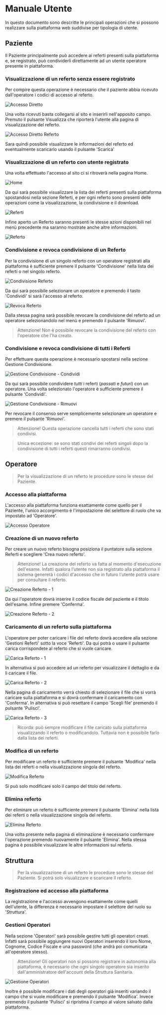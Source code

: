 # Manuale Utente

In questo documento sono descritte le principali operazioni che si possono realizzare sulla piattaforma web suddivise per tipologia di utente.

## Paziente

Il Paziente principalmente può accedere ai referti presenti sulla piattaforma e, se registrato, può condividerli direttamente ad un utente operatore presente in piattaforma.

### Visualizzazione di un referto senza essere registrato

Per compire questa operazione è necessario che il paziente abbia ricevuto dall'operatore i codici di accesso al referto.

![Accesso Diretto](img/01.png)

Una volta ricevuti basta collegarsi al sito e inserirli nell'apposito campo. Premuto il pulsante Visualizza che riporterà l'utente alla pagina di visualizzazione del referto.

![Accesso Diretto Referto](img/02.png)

Sara quindi possibile visualizzare le informazioni del referto ed eventualmente scaricarlo usando il pulsante 'Scarica'

### Visualizzazione di un referto con utente registrato

Una volta effettuato l'accesso al sito ci si ritroverà nella pagina Home.

![Home](img/03.png)

Da qui sarà possibile visualizzare la lista dei referti presenti sulla piattaforma spostandosi nella sezione Referti, e per ogni referto sono presenti delle operazioni come la visualizzazione, la condivisione e il download.

![Referti](img/04.png)

Infine aperto un Referto saranno presenti le stesse azioni disponibili nel menù precedente ma saranno mostrate anche altre informazioni.

![Referto](img/05.png)

### Condivisione e revoca condivisione di un Referto

Per la condivisione di un singolo referto con un operatore registrati alla piattaforma è sufficiente premere il pulsante 'Condivisione' nella lista dei referti o nel singolo referto.

![Condivisione Referto](img/06.png)

Da qui sarà possibile selezionare un operatore e premendo il tasto 'Condividi' si sarà l'accesso al referto.

![Revoca Referto](img/07.png)

Dalla stessa pagina sarà possibile revocare la condivisione del referto ad un operatore selezionandolo nel menù e premendo il pulsante 'Rimuovi'.

> Attenzione! Non è possibile revocare la condivisione del referto con l'operatore che l'ha creato.

### Condivisione e revoca condivisione di tutti i Referti

Per effettuare questa operazione è necessario spostarsi nella sezione Gestione Condivisione.

![Gestione Condivisione - Condividi](img/08.png)

Da qui sarà possibile condividere *tutti* i referti (*passati* e *futuri*) con un operatore. Una volta selezionato l'operatore è sufficiente premere il pulsante 'Condividi'.

![Gestione Condivisione - Rimuovi](img/09.png)

Per revocare il consenso serve semplicemente selezionare un operatore e premere il pulsante 'Rimuovi'.

> Attenzione! Questa operazione cancella tutti i referti che sono stati condivisi.

> Unica eccezione: se sono stati condivi dei referti singoli dopo la condivisione di tutti i referti questi rimarranno condivisi.

## Operatore

> Per la visualizzazione di un referto le procedure sono le stesse del Paziente.

### Accesso alla piattaforma

L'accesso alla piattaforma funziona esattamente come quello per il Paziente, l'unico accorgimento è l'impostazione del selettore di ruolo che va impostato ad 'Operatore'.

![Accesso Operatore](img/10.png)

### Creazione di un nuovo referto

Per creare un nuovo referto bisogna posiziona il puntatore sulla sezione Referti e scegliere 'Crea nuovo referto'.

> Attenzione! La creazione del referto va fatta al momento d'esecuzione dell'esame. Infatti qualora l'utente non sia registrato alla piattaforma il sistema genererà i codici d'accesso che in futuro l'utente potrà usare per consultare il referto.

![Creazione Referto - 1](img/11.png)

Da qui l'operatore dovrà inserire il codice fiscale del paziente e il titolo dell'esame. Infine premere 'Conferma'.

![Creazione Referto - 2](img/12.png)

### Caricamento di un referto sulla piattaforma

L'operatore per poter caricare i file del referto dovrà accedere alla sezione 'Gestioni Referti' sotto la voce 'Referti'. Da qui potrà o usare il pulsante carica corrispondete al referto che si vuole caricare.

![Carica Referto - 1](img/13.png)

In alternativa si può accedere ad un referto per visualizzare il dettaglio e da lì caricare il file.

![Carica Referto - 2](img/14.png)

Nella pagina di caricamento verrà chiesto di selezionare il file che si vorrà caricare sulla piattaforma e si dovrà confermare il caricamento con 'Conferma'. In alternativa si può resettare il campo 'Scegli file' premendo il pulsante 'Pulisci'.

![Carica Referto - 3](img/15.png)

> Ricorda: può sempre modificare il file caricato sulla piattaforma visualizzando il referto o modificandolo. Tuttavia non è possibile farlo dalla lista dei referti.

### Modifica di un referto

Per modificare un referto è sufficiente premere il pulsante 'Modifica' nella lista dei referti o nella visualizzazione singola del referto.

![Modifica Referto](img/16.png)

Si può solo modificare solo il campo del titolo del referto.

### Elimina referto

Per eliminare un referto è sufficiente premere il pulsante 'Elimina' nella lista dei referti o nella visualizzazione singola del referto. 

![Elimina Referto](img/17.png)

Una volta presente nella pagina di eliminazione è necessario confermare l'operazione premendo nuovamente il pulsante 'Elimina'. Nella stessa pagina è possibile visualizzare le altre informazioni sul referto.

## Struttura

> Per la visualizzazione di un referto le procedure sono le stesse del Paziente. Si potrà solo visualizzare e scaricare il referto.

### Registrazione ed accesso alla piattaforma

La registrazione e l'accesso avvengono esattamente come quelli dell'utente, la differenza è necessario impostare il selettore del ruolo su 'Struttura'.

### Gestioni Operatori

Nella sezione 'Operatori' sarà possibile gestire tutti gli operatori creati. Infatti sarà possibile aggiungere nuovi Operatori inserendo il loro Nome, Cognome, Codice Fiscale e una password (che andrà poi comunicata all'operatore stesso).

> Attenzione! Gli operatori non si possono registrare in autonomia alla piattaforma, è necessario che ogni singolo operatore sia inserito dall'amministratore dell'account della Struttura Sanitaria.

![Gestione Operatori](img/18.png)

Inoltre è possibile modificare i dati degli operatori già inseriti variando il campo che si vuole modificare e premendo il pulsante 'Modifica'. Invece premendo il pulsante 'Pulisci' si ripristina il campo al valore salvato dalla piattaforma.
